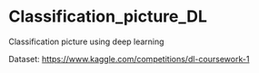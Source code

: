 # Classification_picture_DL
Classification picture using deep learning


Dataset: https://www.kaggle.com/competitions/dl-coursework-1
